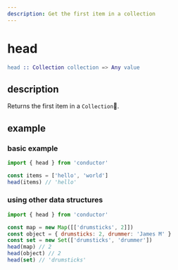 ```yaml
---
description: Get the first item in a collection
---
```


# head

```erlang
head :: Collection collection => Any value
```

## description

Returns the first item in a `Collection`.

## example

### basic example

```javascript
import { head } from 'conductor'

const items = ['hello', 'world']
head(items) // 'hello'
```

### using other data structures

```javascript
import { head } from 'conductor'

const map = new Map([['drumsticks', 2]])
const object = { drumsticks: 2, drummer: 'James M' }
const set = new Set(['drumsticks', 'drummer'])
head(map) // 2
head(object) // 2
head(set) // 'drumsticks'
```

